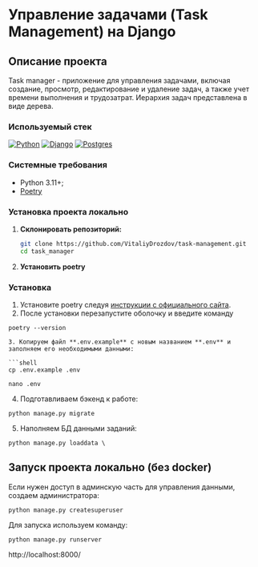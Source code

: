 # Управление задачами (Task Management) на Django


## Описание проекта<a name="description"></a>
Task manager - приложение для управления задачами, включая создание, просмотр, редактирование и удаление задач, а также учет времени выполнения и трудозатрат. Иерархия задач представлена в виде дерева.


### Используемый стек<a name="stack"></a>

[![Python][Python-badge]][Python-url]
[![Django][Django-badge]][Django-url]
[![Postgres][Postgres-badge]][Postgres-url]

### Системные требования
- Python 3.11+;
- [Poetry](https://python-poetry.org/docs/#installing-with-the-official-installer)


### Установка проекта локально <a name="local-install"></a>

1. **Склонировать репозиторий:**

   ```bash
   git clone https://github.com/VitaliyDrozdov/task-management.git
   cd task_manager

2. **Установить poetry**
### Установка<a name="install"></a>

1. Установите poetry следуя [инструкции с официального сайта](https://python-poetry.org/docs/#installation).
2. После установки перезапустите оболочку и введите команду
```SHELL
poetry --version

3. Копируем файл **.env.example** с новым названием **.env** и заполняем его необходимыми данными:

```shell
cp .env.example .env
```
```shell
nano .env
```

4. Подготавливаем бэкенд к работе:

```shell
python manage.py migrate
```

5. Наполняем БД данными заданий:

```shell
python manage.py loaddata \
```

## Запуск проекта локально (без docker)<a name="local-run"></a>

Если нужен доступ в админскую часть для управления данными, создаем администратора:

```shell
python manage.py createsuperuser
```

Для запуска используем команду:

```shell
python manage.py runserver
```

http://localhost:8000/


<!-- MARKDOWN LINKS & BADGES -->

[Python-url]: https://www.python.org/

[Python-badge]: https://img.shields.io/badge/Python-376f9f?style=for-the-badge&logo=python&logoColor=white

[Django-url]: https://github.com/django/django

[Django-badge]: https://img.shields.io/badge/Django-0c4b33?style=for-the-badge&logo=django&logoColor=white


[Postgres-url]: https://www.postgresql.org/

[Postgres-badge]: https://img.shields.io/badge/postgres-306189?style=for-the-badge&logo=postgresql&logoColor=white
